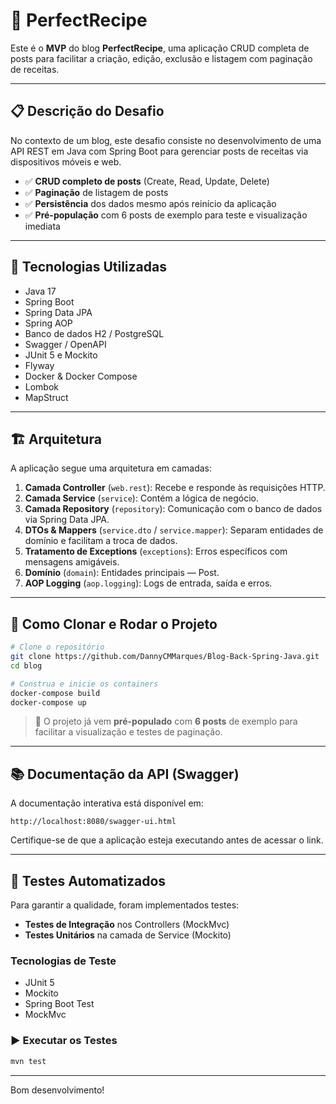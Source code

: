 # 📖 **PerfectRecipe**

Este é o **MVP** do blog **PerfectRecipe**, uma aplicação CRUD completa de posts para facilitar a criação, edição, exclusão e listagem com paginação de receitas.

---

## 📋 Descrição do Desafio
No contexto de um blog, este desafio consiste no desenvolvimento de uma API REST em Java com Spring Boot para gerenciar posts de receitas via dispositivos móveis e web.

- ✅ **CRUD completo de posts** (Create, Read, Update, Delete)
- ✅ **Paginação** de listagem de posts
- ✅ **Persistência** dos dados mesmo após reinício da aplicação
- ✅ **Pré-população** com 6 posts de exemplo para teste e visualização imediata

---

## 🚀 Tecnologias Utilizadas

- Java 17
- Spring Boot
- Spring Data JPA
- Spring AOP
- Banco de dados H2 / PostgreSQL
- Swagger / OpenAPI
- JUnit 5 e Mockito
- Flyway
- Docker & Docker Compose
- Lombok
- MapStruct

---

## 🏗️ Arquitetura

A aplicação segue uma arquitetura em camadas:

1. **Camada Controller** (`web.rest`): Recebe e responde às requisições HTTP.
2. **Camada Service** (`service`): Contém a lógica de negócio.
3. **Camada Repository** (`repository`): Comunicação com o banco de dados via Spring Data JPA.
4. **DTOs & Mappers** (`service.dto` / `service.mapper`): Separam entidades de domínio e facilitam a troca de dados.
5. **Tratamento de Exceptions** (`exceptions`): Erros específicos com mensagens amigáveis.
6. **Domínio** (`domain`): Entidades principais — Post.
7. **AOP Logging** (`aop.logging`): Logs de entrada, saída e erros.

---

## 🐳 Como Clonar e Rodar o Projeto

```bash
# Clone o repositório
git clone https://github.com/DannyCMMarques/Blog-Back-Spring-Java.git
cd blog

# Construa e inicie os containers
docker-compose build
docker-compose up
```

> 🚨 O projeto já vem **pré-populado** com **6 posts** de exemplo para facilitar a visualização e testes de paginação.

---

## 📚 Documentação da API (Swagger)
A documentação interativa está disponível em:

```
http://localhost:8080/swagger-ui.html
```

Certifique-se de que a aplicação esteja executando antes de acessar o link.

---

## 🧪 Testes Automatizados

Para garantir a qualidade, foram implementados testes:

- **Testes de Integração** nos Controllers (MockMvc)
- **Testes Unitários** na camada de Service (Mockito)

### Tecnologias de Teste

- JUnit 5
- Mockito
- Spring Boot Test
- MockMvc

### ▶️ Executar os Testes

```bash
mvn test
```

---

Bom desenvolvimento!
